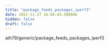 ```yaml
---
title: "package_feeds_packages_iperf3"
date: 2021-11-27 16:04:43.588686
hidden: false
draft: false
---
```


ath79/generic/package_feeds_packages_iperf3

